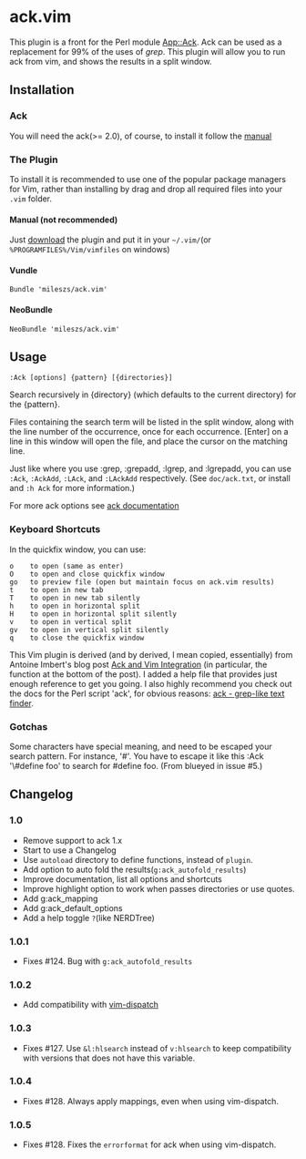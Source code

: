 # ack.vim

This plugin is a front for the Perl module
[App::Ack](http://search.cpan.org/~petdance/ack/ack).  Ack can be used as a
replacement for 99% of the uses of _grep_.  This plugin will allow you to run
ack from vim, and shows the results in a split window.

## Installation

### Ack

You will need the ack(>= 2.0), of course, to install it follow the
[manual](http://beyondgrep.com/install/)

### The Plugin

To install it is recommended to use one of the popular package managers for Vim,
rather than installing by drag and drop all required files into your `.vim` folder.

#### Manual (not recommended)

Just
[download](https://github.com/mileszs/ack.vim/archive/kb-improve-readme.zip) the
plugin and put it in your `~/.vim/`(or `%PROGRAMFILES%/Vim/vimfiles` on windows)

#### Vundle

    Bundle 'mileszs/ack.vim'

#### NeoBundle

    NeoBundle 'mileszs/ack.vim'

## Usage

    :Ack [options] {pattern} [{directories}]

Search recursively in {directory} (which defaults to the current directory) for
the {pattern}.

Files containing the search term will be listed in the split window, along with
the line number of the occurrence, once for each occurrence.  [Enter] on a line
in this window will open the file, and place the cursor on the matching line.

Just like where you use :grep, :grepadd, :lgrep, and :lgrepadd, you can use
`:Ack`, `:AckAdd`, `:LAck`, and `:LAckAdd` respectively.
(See `doc/ack.txt`, or install and `:h Ack` for more information.)

For more ack options see
[ack documentation](http://beyondgrep.com/documentation/)

### Keyboard Shortcuts

In the quickfix window, you can use:

    o    to open (same as enter)
    O    to open and close quickfix window
    go   to preview file (open but maintain focus on ack.vim results)
    t    to open in new tab
    T    to open in new tab silently
    h    to open in horizontal split
    H    to open in horizontal split silently
    v    to open in vertical split
    gv   to open in vertical split silently
    q    to close the quickfix window

This Vim plugin is derived (and by derived, I mean copied, essentially) from
Antoine Imbert's blog post
[Ack and Vim Integration](http://blog.ant0ine.com/typepad/2007/03/ack-and-vim-integration.html)
(in particular, the function at the bottom of the post).  I added a help file that
provides just enough reference to get you going.  I also highly recommend you
check out the docs for the Perl script 'ack', for obvious reasons:
[ack - grep-like text finder](http://beyondgrep.com/).

### Gotchas

Some characters have special meaning, and need to be escaped your search
pattern. For instance, '#'. You have to escape it like this :Ack '\\\#define
foo' to search for #define foo. (From blueyed in issue #5.)

## Changelog

### 1.0

* Remove support to ack 1.x
* Start to use a Changelog
* Use `autoload` directory to define functions, instead of `plugin`.
* Add option to auto fold the results(`g:ack_autofold_results`)
* Improve documentation, list all options and shortcuts
* Improve highlight option to work when passes directories or use quotes.
* Add g:ack_mapping
* Add g:ack_default_options
* Add a help toggle `?`(like NERDTree)

### 1.0.1

* Fixes #124. Bug with `g:ack_autofold_results`

### 1.0.2

* Add compatibility with [vim-dispatch](https://github.com/tpope/vim-dispatch)

### 1.0.3

* Fixes #127. Use `&l:hlsearch` instead of `v:hlsearch` to keep compatibility
with versions that does not have this variable.

### 1.0.4

* Fixes #128. Always apply mappings, even when using vim-dispatch.

### 1.0.5

* Fixes #128. Fixes the `errorformat` for ack when using vim-dispatch.
